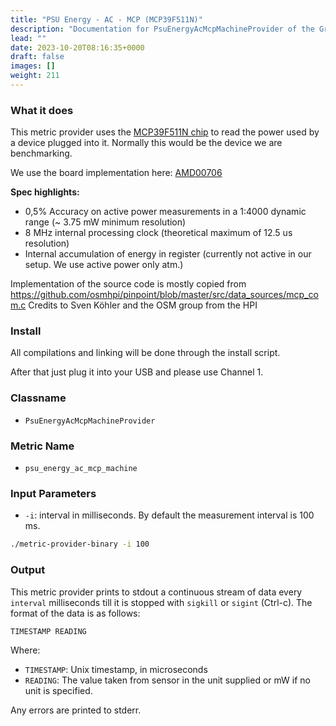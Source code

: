 ```yaml
---
title: "PSU Energy - AC - MCP (MCP39F511N)"
description: "Documentation for PsuEnergyAcMcpMachineProvider of the Green Metrics Tool"
lead: ""
date: 2023-10-20T08:16:35+0000
draft: false
images: []
weight: 211
---
```



### What it does

This metric provider uses the [MCP39F511N chip](https://www.microchip.com/en-us/product/mcp39f511n) to read the power used by a device plugged into it. Normally this would be the device we are benchmarking.

We use the board implementation here: [AMD00706](https://www.microchip.com/en-us/development-tool/ADM00706)

**Spec highlights:**
- 0,5% Accuracy on active power measurements in a 1:4000 dynamic range (~ 3.75 mW minimum resolution)
- 8 MHz internal processing clock (theoretical maximum of 12.5 us resolution)
- Internal accumulation of energy in register (currently not active in our setup. We use active power only atm.)


Implementation of the source code is mostly copied from https://github.com/osmhpi/pinpoint/blob/master/src/data_sources/mcp_com.c
Credits to Sven Köhler and the OSM group from the HPI

### Install

All compilations and linking will be done through the install script.

After that just plug it into your USB and please use Channel 1.

### Classname

- `PsuEnergyAcMcpMachineProvider`

### Metric Name

- `psu_energy_ac_mcp_machine`


### Input Parameters

- `-i`: interval in milliseconds. By default the measurement interval is 100 ms.


```bash
./metric-provider-binary -i 100
```

### Output

This metric provider prints to stdout a continuous stream of data every `interval` milliseconds till it is stopped with
`sigkill` or `sigint` (Ctrl-c). The format of the data is as follows:

`TIMESTAMP READING`

Where:
- `TIMESTAMP`: Unix timestamp, in microseconds
- `READING`: The value taken from sensor in the unit supplied or mW if no unit is specified.

Any errors are printed to stderr.

